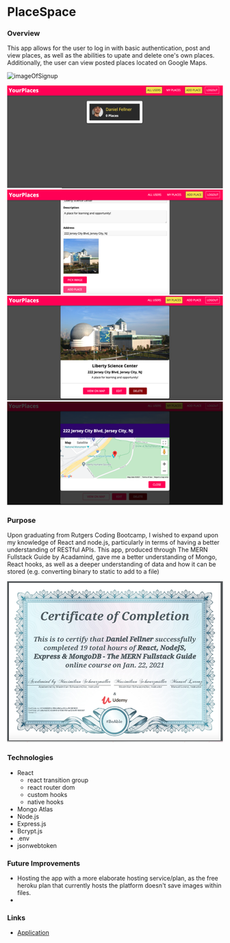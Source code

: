 # PlaceSpace

### Overview

This app allows for the user to log in with basic authentication, post and view places, as well as the abilities to upate and delete one's own places. Additionally, the user can view posted places located on Google Maps. 


![imageOfSignup](./Screenshots/singup.jpg)

![imageOfLoadingPage](./Screenshots/loadingAfterLoginOrSignup.jpg)
![imageOfAddingPlace](./Screenshots/addingPlace.jpg)
![imageOfViewingPlace](./Screenshots/viewingPlace.jpg)
![imageOfGoogleMaps](./Screenshots/googleMaps.jpg)

### Purpose 

Upon graduating from Rutgers Coding Bootcamp, I wished to expand upon my knowledge of React and node.js, particularly in terms of having a better understanding of RESTful APIs. This app, produced through The MERN Fullstack Guide by Acadamind, gave me a better understanding of Mongo, React hooks, as well as a deeper understanding of data and how it can be stored (e.g. converting binary to static to add to a file)

![imageOfUdemyCertificate](./Screenshots/udemyCertificate.jpg)

### Technologies 
- React
    + react transition group
    + react router dom
    + custom hooks
    + native hooks
- Mongo Atlas
- Node.js
- Express.js
- Bcrypt.js
- .env
- jsonwebtoken

### Future Improvements

- Hosting the app with a more elaborate hosting service/plan, as the free heroku plan that currently hosts the platform doesn't save images within files.
- 

### Links

- [Application](https://backend-placespace.herokuapp.com)
